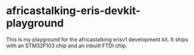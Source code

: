 # africastalking-eris-devkit-playground
This is my playground for the africastalking erisv1 development kit. It ships with an STM32F103 chip and an inbuilt FTDI chip.
